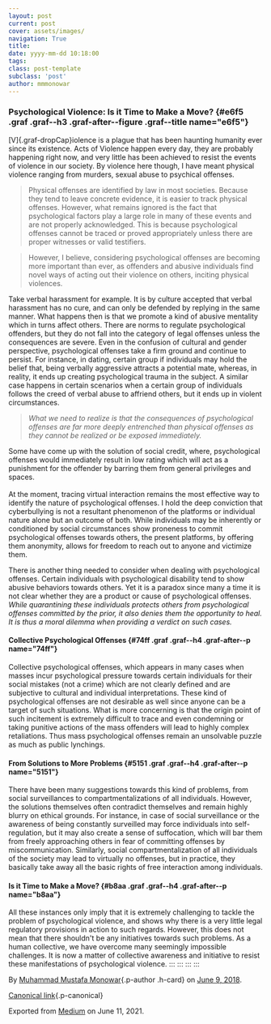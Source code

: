 ```yaml
---
layout: post
current: post
cover: assets/images/
navigation: True
title: 
date: yyyy-mm-dd 10:18:00
tags: 
class: post-template
subclass: 'post'
author: mmmonowar
---
```


### Psychological Violence: Is it Time to Make a Move? {#e6f5 .graf .graf--h3 .graf-after--figure .graf--title name="e6f5"}

[V]{.graf-dropCap}iolence is a plague that has been haunting humanity
ever since its existence. Acts of Violence happen every day, they are
probably happening right now, and very little has been achieved to
resist the events of violence in our society. By violence here though, I
have meant physical violence ranging from murders, sexual abuse to
psychical offenses.

> Physical offenses are identified by law in most societies. Because
> they tend to leave concrete evidence, it is easier to track physical
> offenses. However, what remains ignored is the fact that psychological
> factors play a large role in many of these events and are not properly
> acknowledged. This is because psychological offenses cannot be traced
> or proved appropriately unless there are proper witnesses or valid
> testifiers.

> However, I believe, considering psychological offenses are becoming
> more important than ever, as offenders and abusive individuals find
> novel ways of acting out their violence on others, inciting physical
> violences.

Take verbal harassment for example. It is by culture accepted that
verbal harassment has no cure, and can only be defended by replying in
the same manner. What happens then is that we promote a kind of abusive
mentality which in turns affect others. There are norms to regulate
psychological offenders, but they do not fall into the category of legal
offenses unless the consequences are severe. Even in the confusion of
cultural and gender perspective, psychological offenses take a firm
ground and continue to persist. For instance, in dating, certain group
if individuals may hold the belief that, being verbally aggressive
attracts a potential mate, whereas, in reality, it ends up creating
psychological trauma in the subject. A similar case happens in certain
scenarios when a certain group of individuals follows the creed of
verbal abuse to affriend others, but it ends up in violent
circumstances.

> *What we need to realize is that the consequences of psychological
> offenses are far more deeply entrenched than physical offenses as they
> cannot be realized or be exposed immediately.*

Some have come up with the solution of social credit, where,
psychological offenses would immediately result in low rating which will
act as a punishment for the offender by barring them from general
privileges and spaces. \
 \
At the moment, tracing virtual interaction remains the most effective
way to identify the nature of psychological offenses. I hold the deep
conviction that cyberbullying is not a resultant phenomenon of the
platforms or individual nature alone but an outcome of both. While
individuals may be inherently or conditioned by social circumstances
show proneness to commit psychological offenses towards others, the
present platforms, by offering them anonymity, allows for freedom to
reach out to anyone and victimize them.

There is another thing needed to consider when dealing with
psychological offenses. Certain individuals with psychological
disability tend to show abusive behaviors towards others. Yet it is a
paradox since many a time it is not clear whether they are a product or
cause of psychological offenses. *While quarantining these individuals
protects others from psychological offenses committed by the prior, it
also denies them the opportunity to heal. It is thus a moral dilemma
when providing a verdict on such cases.*

#### Collective Psychological Offenses {#74ff .graf .graf--h4 .graf-after--p name="74ff"}

Collective psychological offenses, which appears in many cases when
masses incur psychological pressure towards certain individuals for
their social mistakes (not a crime) which are not clearly defined and
are subjective to cultural and individual interpretations. These kind of
psychological offenses are not desirable as well since anyone can be a
target of such situations. What is more concerning is that the origin
point of such incitement is extremely difficult to trace and even
condemning or taking punitive actions of the mass offenders will lead to
highly complex retaliations. Thus mass psychological offenses remain an
unsolvable puzzle as much as public lynchings.

#### From Solutions to More Problems {#5151 .graf .graf--h4 .graf-after--p name="5151"}

There have been many suggestions towards this kind of problems, from
social surveillances to compartmentalizations of all individuals.
However, the solutions themselves often contradict themselves and remain
highly blurry on ethical grounds. For instance, in case of social
surveillance or the awareness of being constantly surveilled may force
individuals into self-regulation, but it may also create a sense of
suffocation, which will bar them from freely approaching others in fear
of committing offenses by miscommunication. Similarly, social
compartmentalization of all individuals of the society may lead to
virtually no offenses, but in practice, they basically take away all the
basic rights of free interaction among individuals.

#### Is it Time to Make a Move? {#b8aa .graf .graf--h4 .graf-after--p name="b8aa"}

All these instances only imply that it is extremely challenging to
tackle the problem of psychological violence, and shows why there is a
very little legal regulatory provisions in action to such regards.
However, this does not mean that there shouldn't be any initiatives
towards such problems. As a human collective, we have overcome many
seemingly impossible challenges. It is now a matter of collective
awareness and initiative to resist these manifestations of psychological
violence.
:::
:::
:::
:::

By [Muhammad Mustafa Monowar](https://medium.com/@mmmonowar){.p-author
.h-card} on [June 9, 2018](https://medium.com/p/ec06a1888b75).

[Canonical
link](https://medium.com/@mmmonowar/psychological-violence-is-it-time-to-make-a-move-ec06a1888b75){.p-canonical}

Exported from [Medium](https://medium.com) on June 11, 2021.
